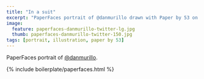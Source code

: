 ```yaml
---
title: "In a suit"
excerpt: "PaperFaces portrait of @danmurillo drawn with Paper by 53 on an iPad."
image: 
  feature: paperfaces-danmurillo-twitter-lg.jpg
  thumb: paperfaces-danmurillo-twitter-150.jpg
tags: [portrait, illustration, paper by 53]
---
```


PaperFaces portrait of [@danmurillo](http://twitter.com/danmurillo).

{% include boilerplate/paperfaces.html %}